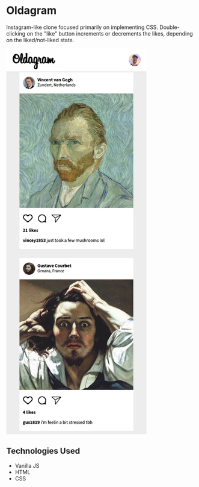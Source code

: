# Oldagram
Instagram-like clone focused primarily on implementing CSS. Double-clicking on the "like" button increments or decrements the likes, depending on the liked/not-liked state. 

![oldagram project screenshot](images/oldagram_screenshot.png)

## Technologies Used
- Vanilla JS
- HTML
- CSS